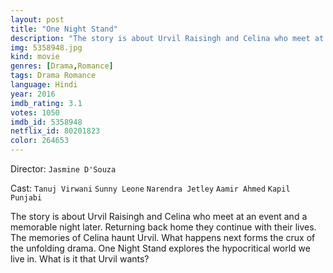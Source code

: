 ```yaml
---
layout: post
title: "One Night Stand"
description: "The story is about Urvil Raisingh and Celina who meet at an event and a memorable night later. Returning back home they continue with their lives. The memories of Celina haunt Urvil. What happens next forms the crux of the unfolding drama. One Night Stand explores the hypocritical world we live in. What is it that Urvil wants?.."
img: 5358948.jpg
kind: movie
genres: [Drama,Romance]
tags: Drama Romance 
language: Hindi
year: 2016
imdb_rating: 3.1
votes: 1050
imdb_id: 5358948
netflix_id: 80201823
color: 264653
---
```

Director: `Jasmine D'Souza`  

Cast: `Tanuj Virwani` `Sunny Leone` `Narendra Jetley` `Aamir Ahmed` `Kapil Punjabi` 

The story is about Urvil Raisingh and Celina who meet at an event and a memorable night later. Returning back home they continue with their lives. The memories of Celina haunt Urvil. What happens next forms the crux of the unfolding drama. One Night Stand explores the hypocritical world we live in. What is it that Urvil wants?